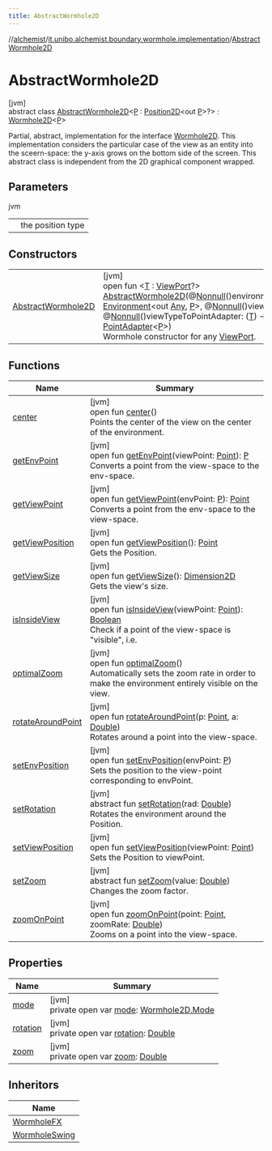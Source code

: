 ```yaml
---
title: AbstractWormhole2D
---
```

//[alchemist](../../../index.html)/[it.unibo.alchemist.boundary.wormhole.implementation](../index.html)/[AbstractWormhole2D](index.html)



# AbstractWormhole2D



[jvm]\
abstract class [AbstractWormhole2D](index.html)<[P](index.html) : [Position2D](../../it.unibo.alchemist.model.interfaces/-position2-d/index.html)<out [P](../-point-adapter/index.html)>?> : [Wormhole2D](../../it.unibo.alchemist.boundary.wormhole.interfaces/-wormhole2-d/index.html)<[P](../-point-adapter/index.html)> 

Partial, abstract, implementation for the interface [Wormhole2D](../../it.unibo.alchemist.boundary.wormhole.interfaces/-wormhole2-d/index.html). This implementation considers the particular case of the view as an entity into the sceern-space: the y-axis grows on the bottom side of the screen. This abstract class is independent from the 2D graphical component wrapped.



## Parameters


jvm

| | |
|---|---|
| <P> | the position type |



## Constructors


| | |
|---|---|
| [AbstractWormhole2D](-abstract-wormhole2-d.html) | [jvm]<br>open fun <[T](-abstract-wormhole2-d.html) : [ViewPort](../../it.unibo.alchemist.boundary.wormhole.interfaces/-view-port/index.html)?> [AbstractWormhole2D](-abstract-wormhole2-d.html)(@[Nonnull](https://docs.oracle.com/javase/8/docs/api/javax/annotation/Nonnull.html)()environment: [Environment](../../it.unibo.alchemist.model.interfaces/-environment/index.html)<out [Any](https://kotlinlang.org/api/latest/jvm/stdlib/kotlin/-any/index.html), [P](../-point-adapter/index.html)>, @[Nonnull](https://docs.oracle.com/javase/8/docs/api/javax/annotation/Nonnull.html)()view: [T](-abstract-wormhole2-d.html), @[Nonnull](https://docs.oracle.com/javase/8/docs/api/javax/annotation/Nonnull.html)()viewTypeToPointAdapter: ([T](-abstract-wormhole2-d.html)) -> [PointAdapter](../-point-adapter/index.html)<[P](../-point-adapter/index.html)>)<br>Wormhole constructor for any [ViewPort](../../it.unibo.alchemist.boundary.wormhole.interfaces/-view-port/index.html). |


## Functions


| Name | Summary |
|---|---|
| [center](center.html) | [jvm]<br>open fun [center](center.html)()<br>Points the center of the view on the center of the environment. |
| [getEnvPoint](get-env-point.html) | [jvm]<br>open fun [getEnvPoint](get-env-point.html)(viewPoint: [Point](https://docs.oracle.com/javase/8/docs/api/java/awt/Point.html)): [P](../-point-adapter/index.html)<br>Converts a point from the view-space to the env-space. |
| [getViewPoint](get-view-point.html) | [jvm]<br>open fun [getViewPoint](get-view-point.html)(envPoint: [P](../-point-adapter/index.html)): [Point](https://docs.oracle.com/javase/8/docs/api/java/awt/Point.html)<br>Converts a point from the env-space to the view-space. |
| [getViewPosition](get-view-position.html) | [jvm]<br>open fun [getViewPosition](get-view-position.html)(): [Point](https://docs.oracle.com/javase/8/docs/api/java/awt/Point.html)<br>Gets the Position. |
| [getViewSize](get-view-size.html) | [jvm]<br>open fun [getViewSize](get-view-size.html)(): [Dimension2D](https://docs.oracle.com/javase/8/docs/api/java/awt/geom/Dimension2D.html)<br>Gets the view's size. |
| [isInsideView](is-inside-view.html) | [jvm]<br>open fun [isInsideView](is-inside-view.html)(viewPoint: [Point](https://docs.oracle.com/javase/8/docs/api/java/awt/Point.html)): [Boolean](https://kotlinlang.org/api/latest/jvm/stdlib/kotlin/-boolean/index.html)<br>Check if a point of the view-space is "visible", i.e. |
| [optimalZoom](optimal-zoom.html) | [jvm]<br>open fun [optimalZoom](optimal-zoom.html)()<br>Automatically sets the zoom rate in order to make the environment entirely visible on the view. |
| [rotateAroundPoint](rotate-around-point.html) | [jvm]<br>open fun [rotateAroundPoint](rotate-around-point.html)(p: [Point](https://docs.oracle.com/javase/8/docs/api/java/awt/Point.html), a: [Double](https://kotlinlang.org/api/latest/jvm/stdlib/kotlin/-double/index.html))<br>Rotates around a point into the view-space. |
| [setEnvPosition](set-env-position.html) | [jvm]<br>open fun [setEnvPosition](set-env-position.html)(envPoint: [P](../-point-adapter/index.html))<br>Sets the position to the view-point corresponding to envPoint. |
| [setRotation](../../it.unibo.alchemist.boundary.wormhole.interfaces/-wormhole2-d/set-rotation.html) | [jvm]<br>abstract fun [setRotation](../../it.unibo.alchemist.boundary.wormhole.interfaces/-wormhole2-d/set-rotation.html)(rad: [Double](https://kotlinlang.org/api/latest/jvm/stdlib/kotlin/-double/index.html))<br>Rotates the environment around the Position. |
| [setViewPosition](set-view-position.html) | [jvm]<br>open fun [setViewPosition](set-view-position.html)(viewPoint: [Point](https://docs.oracle.com/javase/8/docs/api/java/awt/Point.html))<br>Sets the Position to viewPoint. |
| [setZoom](../../it.unibo.alchemist.boundary.wormhole.interfaces/-wormhole2-d/set-zoom.html) | [jvm]<br>abstract fun [setZoom](../../it.unibo.alchemist.boundary.wormhole.interfaces/-wormhole2-d/set-zoom.html)(value: [Double](https://kotlinlang.org/api/latest/jvm/stdlib/kotlin/-double/index.html))<br>Changes the zoom factor. |
| [zoomOnPoint](zoom-on-point.html) | [jvm]<br>open fun [zoomOnPoint](zoom-on-point.html)(point: [Point](https://docs.oracle.com/javase/8/docs/api/java/awt/Point.html), zoomRate: [Double](https://kotlinlang.org/api/latest/jvm/stdlib/kotlin/-double/index.html))<br>Zooms on a point into the view-space. |


## Properties


| Name | Summary |
|---|---|
| [mode](mode.html) | [jvm]<br>private open var [mode](mode.html): [Wormhole2D.Mode](../../it.unibo.alchemist.boundary.wormhole.interfaces/-wormhole2-d/-mode/index.html) |
| [rotation](rotation.html) | [jvm]<br>private open var [rotation](rotation.html): [Double](https://kotlinlang.org/api/latest/jvm/stdlib/kotlin/-double/index.html) |
| [zoom](zoom.html) | [jvm]<br>private open var [zoom](zoom.html): [Double](https://kotlinlang.org/api/latest/jvm/stdlib/kotlin/-double/index.html) |


## Inheritors


| Name |
|---|
| [WormholeFX](../../it.unibo.alchemist.wormhole.implementation/-wormhole-f-x/index.html) |
| [WormholeSwing](../-wormhole-swing/index.html) |

